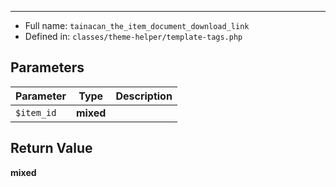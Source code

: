 
***

* Full name: `tainacan_the_item_document_download_link`
* Defined in: `classes/theme-helper/template-tags.php`

## Parameters

| Parameter  | Type      | Description |
|------------|-----------|-------------|
| `$item_id` | **mixed** |             |

## Return Value

**mixed**
